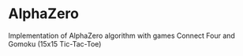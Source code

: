 # AlphaZero
Implementation of AlphaZero algorithm with games Connect Four and Gomoku (15x15 Tic-Tac-Toe)
